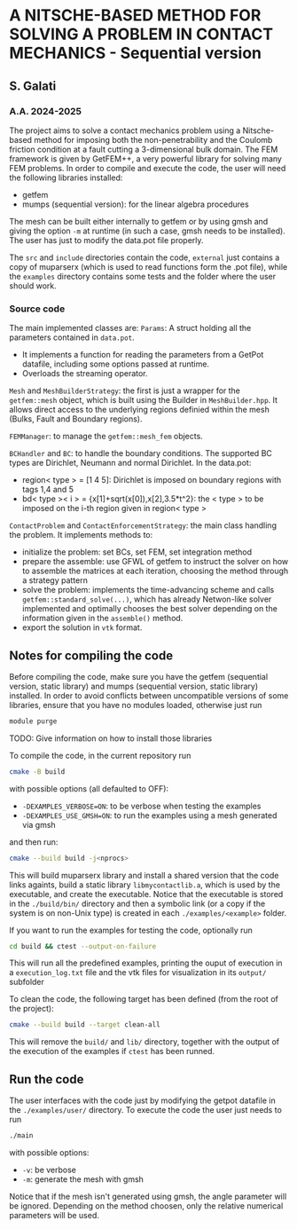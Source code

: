 # A NITSCHE-BASED METHOD FOR SOLVING A PROBLEM IN CONTACT MECHANICS - Sequential version
## S. Galati
### A.A. 2024-2025

The project aims to solve a contact mechanics problem using a Nitsche-based method for imposing both the non-penetrability and the Coulomb friction condition at a fault cutting a 3-dimensional bulk domain.
The FEM framework is given by GetFEM++, a very powerful library for solving many FEM problems. In order to compile and execute the code, the user will need the following libraries installed:
- getfem
- mumps (sequential version): for the linear algebra procedures

The mesh can be built either internally to getfem or by using gmsh and giving the option `-m` at runtime (in such a case, gmsh needs to be installed). The user has just to modify the data.pot file properly.

The `src` and `include` directories contain the code, `external` just contains a copy of muparserx (which is used to read functions form the .pot file), while the `examples` directory contains some tests and the folder where the user should work.

### Source code
The main implemented classes are:
`Params`:
A struct holding all the parameters contained in `data.pot`.
- It implements a function for reading the parameters from a GetPot datafile, including some options passed at runtime.
- Overloads the streaming operator.

`Mesh` and `MeshBuilderStrategy`: the first is just a wrapper for the `getfem::mesh` object, which is built using the Builder in `MeshBuilder.hpp`. It allows direct access to the underlying regions definied within the mesh (Bulks, Fault and Boundary regions).

`FEMManager`: to manage the `getfem::mesh_fem` objects.

`BCHandler` and `BC`: to handle the boundary conditions. The supported BC types are Dirichlet, Neumann and normal Dirichlet. In the data.pot:
- region< type > = [1 4 5]: Dirichlet is imposed on boundary regions with tags 1,4 and 5
- bd< type >< i > = {x[1]+sqrt(x[0]),x[2],3.5*t^2}: the < type > to be imposed on the i-th region given in region< type >

`ContactProblem` and `ContactEnforcementStrategy`: the main class handling the problem. It implements methods to:
- initialize the problem: set BCs, set FEM, set integration method
- prepare the assemble: use GFWL of getfem to instruct the solver on how to assemble the matrices at each iteration, choosing the method through a strategy pattern
- solve the problem: implements the time-advancing scheme and calls `getfem::standard_solve(...)`, which has already Netwon-like solver implemented and optimally chooses the best solver depending on the information given in the `assemble()` method.
- export the solution in `vtk` format.


## Notes for compiling the code
Before compiling the code, make sure you have the getfem (sequential version, static library) and mumps (sequential version, static library) installed. In order to avoid conflicts between uncompatible versions of some libraries, ensure that you have no modules loaded, otherwise just run
```bash
module purge
```

TODO: Give information on how to install those libraries


To compile the code, in the current repository run
```bash
cmake -B build
```
with possible options (all defaulted to OFF):
- `-DEXAMPLES_VERBOSE=ON`: to be verbose when testing the examples
- `-DEXAMPLES_USE_GMSH=ON`: to run the examples using a mesh generated via gmsh

and then run:
```bash
cmake --build build -j<nprocs>
```

This will build muparserx library and install a shared version that the code links againts, build a static library `libmycontactlib.a`, which is used by the executable, and create the executable. Notice that the executable is stored in the `./build/bin/` directory and then a symbolic link (or a copy if the system is on non-Unix type) is created in each `./examples/<example>` folder.

If you want to run the examples for testing the code, optionally run
```bash
cd build && ctest --output-on-failure
```
This will run all the predefined examples, printing the ouput of execution in a `execution_log.txt` file and the vtk files for visualization in its `output/` subfolder

To clean the code, the following target has been defined (from the root of the project):
```bash
cmake --build build --target clean-all
```
This will remove the `build/` and `lib/` directory, together with the output of the execution of the examples if `ctest` has been runned.


## Run the code
The user interfaces with the code just by modifying the getpot datafile in the `./examples/user/` directory. To execute the code the user just needs to run
```bash
./main
```
with possible options:
  - `-v`: be verbose
  - `-m`: generate the mesh with gmsh

Notice that if the mesh isn't generated using gmsh, the angle parameter will be ignored.
Depending on the method choosen, only the relative numerical parameters will be used.